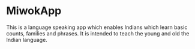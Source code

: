 # MiwokApp

This is a language speaking app which enables Indians which learn basic counts, families and phrases. It is intended to teach the young and old the Indian language.
